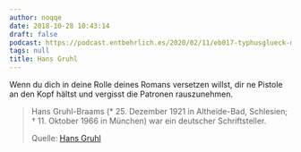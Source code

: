 ```yaml
---
author: noqqe
date: 2018-10-28 10:43:14
draft: false
podcast: https://podcast.entbehrlich.es/2020/02/11/eb017-typhusglueck-mit-pfirsicheis/
tags: null
title: Hans Gruhl
---
```


Wenn du dich in deine Rolle deines Romans versetzen willst, dir ne Pistole an
den Kopf hältst und vergisst die Patronen rauszunehmen.

> Hans Gruhl-Braams (* 25. Dezember 1921 in Altheide-Bad, Schlesien; † 11.
> Oktober 1966 in München) war ein deutscher Schriftsteller.
>
> Quelle: [Hans Gruhl](https://de.wikipedia.org/wiki/Hans_Gruhl)